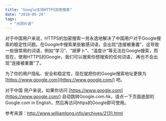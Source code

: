 ```yaml
---
title: "Google支持HTTPS加密搜索"
date: "2010-05-24"
tags: 
  - "光阴片语"
---
```


对于中国用户来说，HTTPS的加密搜索一劳永逸地解决了中国用户对于Google搜索的稳定性问题。在Google中搜索某些敏感词语，会出现“连接被重置”，这导致一些很常用的词语，例如“学习”、“胡萝卜”、“温度计”等无法在Google搜索，而现在，使用HTTPS的Google，我们可以搜索你想搜索的任何词语， 再也不会出现“连接被重置”了。

为了你的用户隐私、安全和稳定性，现在就把你的Google搜索地址更换为 [https://www.google.com](https://www.google.com/) 吧。

对于中国 用户来说，如果你访问 [https://www.google.com](https://www.google.com/) 自动跳转Google.com.hk，请点一下页面底部的Google.com in English，然后再访问https的Google即可使用。

参考来源：http://www.williamlong.info/archives/2131.html
